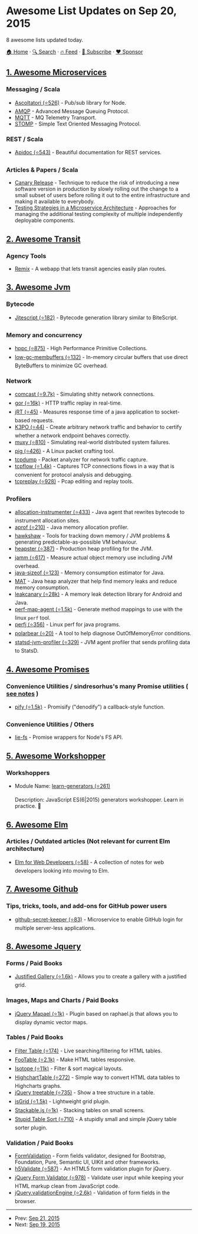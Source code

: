 # Awesome List Updates on Sep 20, 2015

8 awesome lists updated today.

[🏠 Home](/README.md) · [🔍 Search](https://www.trackawesomelist.com/search/) · [🔥 Feed](https://www.trackawesomelist.com/rss.xml) · [📮 Subscribe](https://trackawesomelist.us17.list-manage.com/subscribe?u=d2f0117aa829c83a63ec63c2f&id=36a103854c) · [❤️  Sponsor](https://github.com/sponsors/theowenyoung)



## [1. Awesome Microservices](/content/mfornos/awesome-microservices/README.md)

### Messaging / Scala

*   [Ascoltatori (⭐526)](https://github.com/mcollina/ascoltatori) - Pub/sub library for Node.
*   [AMQP](http://www.amqp.org/) - Advanced Message Queuing Protocol.
*   [MQTT](http://mqtt.org/) - MQ Telemetry Transport.
*   [STOMP](https://stomp.github.io/) - Simple Text Oriented Messaging Protocol.

### REST / Scala

*   [Apidoc (⭐543)](https://github.com/mbryzek/apidoc) - Beautiful documentation for REST services.

### Articles & Papers / Scala

*   [Canary Release](http://martinfowler.com/bliki/CanaryRelease.html) - Technique to reduce the risk of introducing a new software version in production by slowly rolling out the change to a small subset of users before rolling it out to the entire infrastructure and making it available to everybody.
*   [Testing Strategies in a Microservice Architecture](http://martinfowler.com/articles/microservice-testing/) - Approaches for managing the additional testing complexity of multiple independently deployable components.

## [2. Awesome Transit](/content/CUTR-at-USF/awesome-transit/README.md)

### Agency Tools

*   [Remix](http://getremix.com/) - A webapp that lets transit agencies easily plan routes.

## [3. Awesome Jvm](/content/deephacks/awesome-jvm/README.md)

### Bytecode

*   [Jitescript (⭐182)](https://github.com/qmx/jitescript) - Bytecode generation library similar to BiteScript.

### Memory and concurrency

*   [hppc (⭐875)](https://github.com/carrotsearch/hppc) - High Performance Primitive Collections.
*   [low-gc-membuffers (⭐132)](https://github.com/cowtowncoder/low-gc-membuffers) - In-memory circular buffers that use direct ByteBuffers to minimize GC overhead.

### Network

*   [comcast (⭐9.7k)](https://github.com/tylertreat/comcast) - Simulating shitty network connections.
*   [gor (⭐16k)](https://github.com/buger/gor) - HTTP traffic replay in real-time.
*   [jRT (⭐45)](https://github.com/LatencyUtils/jRT) - Measures response time of a java application to socket-based requests.
*   [K3PO (⭐44)](https://github.com/k3po/k3po) - Create arbitrary network traffic and behavior to certify whether a network endpoint behaves correctly.
*   [muxy (⭐810)](https://github.com/mefellows/muxy) - Simulating real-world distributed system failures.
*   [pig (⭐426)](https://github.com/rafael-santiago/pig) - A Linux packet crafting tool.
*   [tcpdump](http://www.tcpdump.org/) - Packet analyzer for network traffic capture.
*   [tcpflow (⭐1.4k)](https://github.com/simsong/tcpflow) - Captures TCP connections flows in a way that is convenient for protocol analysis and debugging.
*   [tcpreplay (⭐928)](https://github.com/appneta/tcpreplay) - Pcap editing and replay tools.

### Profilers

*   [allocation-instrumenter (⭐433)](https://github.com/google/allocation-instrumenter) - Java agent that rewrites bytecode to instrument allocation sites.
*   [aprof (⭐210)](https://github.com/Devexperts/aprof) - Java memory allocation profiler.
*   [hawkshaw](https://github.com/jClarity/hawkshaw) - Tools for tracking down memory / JVM problems & generating predictable-as-possible VM behaviour.
*   [heapster (⭐387)](https://github.com/mariusae/heapster) - Production heap profiling for the JVM.
*   [jamm (⭐617)](https://github.com/jbellis/jamm) - Measure actual object memory use including JVM overhead.
*   [java-sizeof (⭐123)](https://github.com/dweiss/java-sizeof) - Memory consumption estimator for Java.
*   [MAT](https://eclipse.org/mat/) - Java heap analyzer that help find memory leaks and reduce memory consumption.
*   [leakcanary (⭐28k)](https://github.com/square/leakcanary) - A memory leak detection library for Android and Java.
*   [perf-map-agent (⭐1.5k)](https://github.com/jrudolph/perf-map-agent) - Generate method mappings to use with the linux `perf` tool.
*   [perfj (⭐356)](https://github.com/coderplay/perfj) - Linux perf for java programs.
*   [polarbear (⭐20)](https://github.com/Cue/polarbear) - A tool to help diagnose OutOfMemoryError conditions.
*   [statsd-jvm-profiler (⭐329)](https://github.com/etsy/statsd-jvm-profiler) - JVM agent profiler that sends profiling data to StatsD.

## [4. Awesome Promises](/content/wbinnssmith/awesome-promises/README.md)

### Convenience Utilities / sindresorhus's many Promise utilities (  [see notes](https://github.com/sindresorhus/promise-fun)  )

*   [pify (⭐1.5k)](https://github.com/sindresorhus/pify) - Promisify ("denodify") a callback-style function.

### Convenience Utilities / Others

*   [lie-fs](https://www.npmjs.com/package/lie-fs) - Promise wrappers for Node's FS API.

## [5. Awesome Workshopper](/content/therebelrobot/awesome-workshopper/README.md)

### Workshoppers

- Module Name: [learn-generators (⭐261)](https://github.com/isRuslan/learn-generators)

  Description: JavaScript ES(6\|2015) generators workshopper. Learn in practice. :metal:



## [6. Awesome Elm](/content/sporto/awesome-elm/README.md)

### Articles / Outdated articles (Not relevant for current Elm architecture)

*   [Elm for Web Developers (⭐58)](https://github.com/eeue56/elm-for-web-developers) - A collection of notes for web developers looking into moving to Elm.

## [7. Awesome Github](/content/phillipadsmith/awesome-github/README.md)

### Tips, tricks, tools, and add-ons for GitHub power users

*   [github-secret-keeper (⭐83)](https://github.com/HenrikJoreteg/github-secret-keeper) - Microservice to enable GitHub login for multiple server-less applications.

## [8. Awesome Jquery](/content/petk/awesome-jquery/README.md)

### Forms / Paid Books

*   [Justified Gallery (⭐1.6k)](https://github.com/miromannino/Justified-Gallery) - Allows you to create a gallery with a justified grid.

### Images, Maps and Charts / Paid Books

*   [jQuery Mapael (⭐1k)](https://github.com/neveldo/jQuery-Mapael) - Plugin based on raphael.js that allows you to display dynamic vector maps.

### Tables / Paid Books

*   [Filter Table (⭐174)](https://github.com/sunnywalker/jQuery.FilterTable) - Live searching/filtering for HTML tables.
*   [FooTable (⭐2.1k)](https://github.com/fooplugins/FooTable/) - Make HTML tables responsive.
*   [Isotope (⭐11k)](https://github.com/metafizzy/isotope) - Filter & sort magical layouts.
*   [HighchartTable (⭐272)](https://github.com/highchartTable/jquery-highchartTable-plugin) - Simple way to convert HTML data tables to Highcharts graphs.
*   [jQuery treetable (⭐735)](https://github.com/ludo/jquery-treetable) - Show a tree structure in a table.
*   [jsGrid (⭐1.5k)](https://github.com/tabalinas/jsgrid) - Lightweight grid plugin.
*   [Stackable.js (⭐1k)](https://github.com/johnpolacek/stacktable.js/) - Stacking tables on small screens.
*   [Stupid Table Sort (⭐710)](https://github.com/joequery/Stupid-Table-Plugin) - A stupidly small and simple jQuery table sorter plugin.

### Validation / Paid Books

*   [FormValidation](https://github.com/formvalidation/formvalidation) - Form fields validator, designed for Bootstrap, Foundation, Pure, Semantic UI, UIKit and other frameworks.
*   [h5Validate (⭐587)](https://github.com/ericelliott/h5Validate) - An HTML5 form validation plugin for jQuery.
*   [jQuery Form Validator (⭐978)](https://github.com/victorjonsson/jQuery-Form-Validator/) - Validate user input while keeping your HTML markup clean from JavaScript code.
*   [jQuery.validationEngine (⭐2.6k)](https://github.com/posabsolute/jQuery-Validation-Engine) - Validation of form fields in the browser.

---

- Prev: [Sep 21, 2015](/content/2015/09/21/README.md)
- Next: [Sep 19, 2015](/content/2015/09/19/README.md)